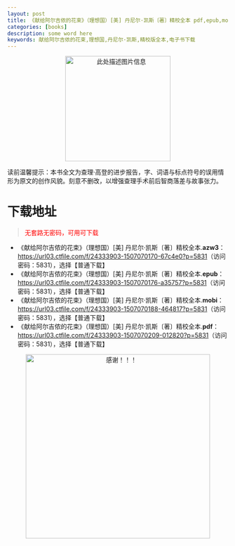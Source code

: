 ```yaml
---
layout: post
title: 《献给阿尔吉侬的花束》（理想国）[美] 丹尼尔·凯斯〔著〕精校全本 pdf,epub,mobi,azw3 电子书下载
categories: [books]
description: some word here
keywords: 献给阿尔吉侬的花束,理想国,丹尼尔·凯斯,精校版全本,电子书下载
---
```


<div align="center"><img src="https://qweree.cn/wp-content/uploads/2025/05/xgaejndhs.jpg" alt="此处描述图片信息" width="240px" height="auto"></div>

读前温馨提示：本书全文为查理·高登的进步报告，字、词语与标点符号的误用情形为原文的创作风貌。刻意不删改，以增强查理手术前后智商落差与故事张力。

# 下载地址

> <p style="color:red" >无套路无密码，可用可下载</p>

- 《献给阿尔吉侬的花束》（理想国）[美] 丹尼尔·凯斯〔著〕精校全本.**azw3**：<https://url03.ctfile.com/f/24333903-1507070170-67c4e0?p=5831>（访问密码：5831），选择【普通下载】
- 《献给阿尔吉侬的花束》（理想国）[美] 丹尼尔·凯斯〔著〕精校全本.**epub**：<https://url03.ctfile.com/f/24333903-1507070176-a35757?p=5831>（访问密码：5831），选择【普通下载】
- 《献给阿尔吉侬的花束》（理想国）[美] 丹尼尔·凯斯〔著〕精校全本.**mobi**：<https://url03.ctfile.com/f/24333903-1507070188-464817?p=5831>（访问密码：5831），选择【普通下载】
- 《献给阿尔吉侬的花束》（理想国）[美] 丹尼尔·凯斯〔著〕精校全本.**pdf**：<https://url03.ctfile.com/f/24333903-1507070209-012820?p=5831>（访问密码：5831），选择【普通下载】

<div align="center"><img src="https://pic.imgdb.cn/item/6707df6bd29ded1a8ce37031.gif" alt="感谢！！！" width="420px" height="auto"/></div>
